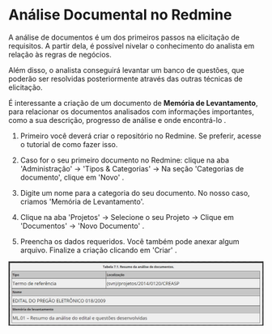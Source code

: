 # Análise Documental no Redmine

A análise de documentos é um dos primeiros passos na elicitação de requisitos. A partir dela, é possível nivelar o conhecimento do analista em relação às regras de negócios.

Além disso, o analista conseguirá levantar um banco de questões, que poderão ser resolvidas posteriormente através das outras técnicas de elicitação.

É interessante a criação de um documento de **Memória de Levantamento**, para relacionar os documentos analisados com informações importantes, como a sua descrição, progresso de análise e onde encontrá-lo .

1) Primeiro você deverá criar o repositório no Redmine. Se preferir, acesse o tutorial de como fazer isso.

2) Caso for o seu primeiro documento no Redmine: clique na aba 'Administração' -> 'Tipos & Categorias' -> Na seção 'Categorias de documento', clique em 'Novo' .

3) Digite um nome para a categoria do seu documento. No nosso caso, criamos 'Memória de Levantamento'.

4) Clique na aba 'Projetos' -> Selecione o seu Projeto -> Clique em 'Documentos' -> 'Novo Documento' .

5) Preencha os dados requeridos. Você também pode anexar algum arquivo. Finalize a criação clicando em 'Criar' .


![](https://github.com/LucasIFNMG/redmine/blob/master/Imagens/imagemAPOO.png)
